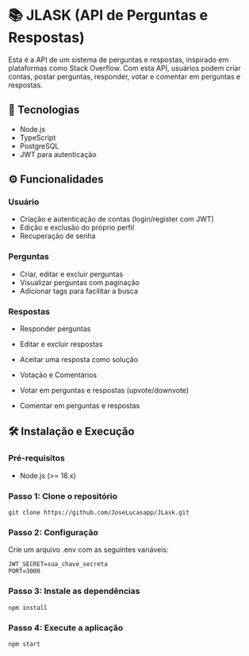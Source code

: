 # 📚 JLASK (API de Perguntas e Respostas)
Esta é a API de um sistema de perguntas e respostas, inspirado em plataformas como Stack Overflow. Com esta API, usuários podem criar contas, postar perguntas, responder, votar e comentar em perguntas e respostas.

## 🚀 Tecnologias
 - Node.js
 - TypeScript
 - PostgreSQL
 - JWT para autenticação

## ⚙️ Funcionalidades
### Usuário

 - Criação e autenticação de contas (login/register com JWT)
 - Edição e exclusão do próprio perfil
 - Recuperação de senha

### Perguntas

 - Criar, editar e excluir perguntas
 - Visualizar perguntas com paginação
 - Adicionar tags para facilitar a busca

### Respostas

 - Responder perguntas
 - Editar e excluir respostas
 - Aceitar uma resposta como solução
 - Votação e Comentários

 - Votar em perguntas e respostas (upvote/downvote)
 - Comentar em perguntas e respostas

## 🛠️ Instalação e Execução
### Pré-requisitos
 - Node.js (>= 18.x)

### Passo 1: Clone o repositório

```
git clone https://github.com/JoseLucasapp/JLask.git
```

### Passo 2: Configuração
Crie um arquivo .env com as seguintes variáveis:

```
JWT_SECRET=sua_chave_secreta  
PORT=3000  
```

### Passo 3: Instale as dependências

```
npm install
```

### Passo 4: Execute a aplicação

```
npm start
```
